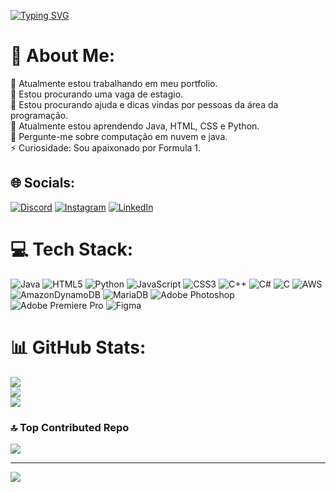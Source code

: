 <a href="https://git.io/typing-svg"><img src="https://readme-typing-svg.demolab.com?font=Fira+Code&size=22&duration=2500&pause=250&color=3225F7&random=false&width=435&lines=Tenho+20+anos+e+busco+me+tornar;Um+desenvolvedor+jr" alt="Typing SVG" /></a>

# 💫 About Me:
🔭 Atualmente estou trabalhando em meu portfolio.<br>👯 Estou procurando uma vaga de estagio.<br>🤝 Estou procurando ajuda e dicas vindas por pessoas da área da programação.<br>🌱 Atualmente estou aprendendo Java, HTML, CSS e Python.<br>💬 Pergunte-me sobre computação em nuvem e java.<br>⚡ Curiosidade: Sou apaixonado por Formula 1.


## 🌐 Socials:
[![Discord](https://img.shields.io/badge/Discord-%237289DA.svg?logo=discord&logoColor=white)](https://discord.gg/fallpas) [![Instagram](https://img.shields.io/badge/Instagram-%23E4405F.svg?logo=Instagram&logoColor=white)](https://instagram.com/joaobpclima) [![LinkedIn](https://img.shields.io/badge/LinkedIn-%230077B5.svg?logo=linkedin&logoColor=white)](https://linkedin.com/in/joaoboscolimadev) 

# 💻 Tech Stack:
![Java](https://img.shields.io/badge/java-%23ED8B00.svg?style=for-the-badge&logo=openjdk&logoColor=white) ![HTML5](https://img.shields.io/badge/html5-%23E34F26.svg?style=for-the-badge&logo=html5&logoColor=white) ![Python](https://img.shields.io/badge/python-3670A0?style=for-the-badge&logo=python&logoColor=ffdd54) ![JavaScript](https://img.shields.io/badge/javascript-%23323330.svg?style=for-the-badge&logo=javascript&logoColor=%23F7DF1E) ![CSS3](https://img.shields.io/badge/css3-%231572B6.svg?style=for-the-badge&logo=css3&logoColor=white) ![C++](https://img.shields.io/badge/c++-%2300599C.svg?style=for-the-badge&logo=c%2B%2B&logoColor=white) ![C#](https://img.shields.io/badge/c%23-%23239120.svg?style=for-the-badge&logo=c-sharp&logoColor=white) ![C](https://img.shields.io/badge/c-%2300599C.svg?style=for-the-badge&logo=c&logoColor=white) ![AWS](https://img.shields.io/badge/AWS-%23FF9900.svg?style=for-the-badge&logo=amazon-aws&logoColor=white) ![AmazonDynamoDB](https://img.shields.io/badge/Amazon%20DynamoDB-4053D6?style=for-the-badge&logo=Amazon%20DynamoDB&logoColor=white) ![MariaDB](https://img.shields.io/badge/MariaDB-003545?style=for-the-badge&logo=mariadb&logoColor=white) ![Adobe Photoshop](https://img.shields.io/badge/adobe%20photoshop-%2331A8FF.svg?style=for-the-badge&logo=adobe%20photoshop&logoColor=white) ![Adobe Premiere Pro](https://img.shields.io/badge/Adobe%20Premiere%20Pro-9999FF.svg?style=for-the-badge&logo=Adobe%20Premiere%20Pro&logoColor=white) ![Figma](https://img.shields.io/badge/figma-%23F24E1E.svg?style=for-the-badge&logo=figma&logoColor=white)
# 📊 GitHub Stats:
![](https://github-readme-stats.vercel.app/api?username=DevJBosco&theme=nightowl&hide_border=false&include_all_commits=true&count_private=true)<br/>
![](https://github-readme-streak-stats.herokuapp.com/?user=DevJBosco&theme=nightowl&hide_border=false)<br/>
![](https://github-readme-stats.vercel.app/api/top-langs/?username=DevJBosco&theme=nightowl&hide_border=false&include_all_commits=true&count_private=true&layout=compact)

### 🔝 Top Contributed Repo
![](https://github-contributor-stats.vercel.app/api?username=DevJBosco&limit=5&theme=algolia&combine_all_yearly_contributions=true)

---
[![](https://visitcount.itsvg.in/api?id=DevJBosco&icon=0&color=1)](https://visitcount.itsvg.in)

<!-- Proudly created with GPRM ( https://gprm.itsvg.in ) -->
